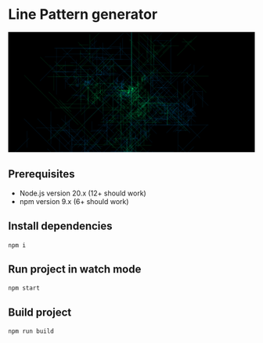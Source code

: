 # Line Pattern generator

<img src="./assets/preview.png">

## Prerequisites

-   Node.js version 20.x (12+ should work)
-   npm version 9.x (6+ should work)

## Install dependencies

    npm i

## Run project in watch mode

    npm start

## Build project

    npm run build
